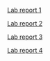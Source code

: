 [Lab report 1](lab-report-1-week-2.html)

[Lab report 2](lab-report-2-week-4.html)

[Lab report 3](lab-report-3-week-6.html)

[Lab report 4](lab-report-4-week-8.html)
